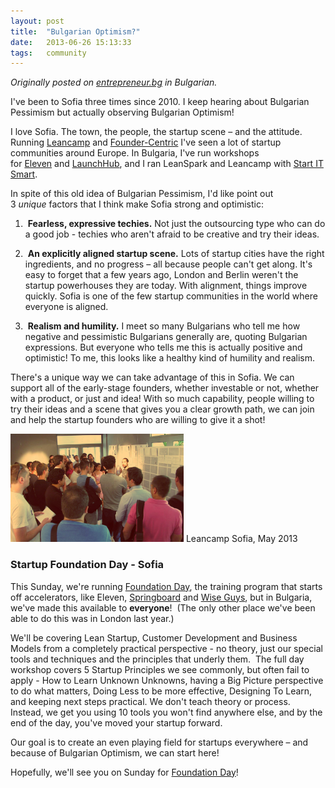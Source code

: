 ```yaml
---
layout: post
title:  "Bulgarian Optimism?"
date:   2013-06-26 15:13:33
tags:   community
---
```


<link href="http://www.entrepreneur.bg/4353/balgarski-optimizam/" rel="canonical" /> <em>Originally posted on <a href="http://www.entrepreneur.bg/4353/balgarski-optimizam/">entrepreneur.bg</a> in Bulgarian.</em>

I've been to Sofia three times since 2010. I keep hearing about Bulgarian Pessimism but actually observing Bulgarian Optimism!

I love Sofia. The town, the people, the startup scene – and the attitude. Running <a href="http://leancamp.co/" target="_blank">Leancamp</a> and <a href="http://www.foundercentric.com/practical-lean-startup-workshop/" target="_blank">Founder-Centric</a> I've seen a lot of startup communities around Europe. In Bulgaria, I've run workshops for <a href="http://eleven.bg/" target="_blank">Eleven</a> and <a href="http://launchub.com/" target="_blank">LaunchHub</a>, and I ran LeanSpark and Leancamp with <a href="http://www.startitsmart.com/" target="_blank">Start IT Smart</a>.

In spite of this old idea of Bulgarian Pessimism, I'd like point out 3 <i>unique</i> factors that I think make Sofia strong and optimistic:

1)  <strong>Fearless, expressive techies.</strong> Not just the outsourcing type who can do a good job - techies who aren't afraid to be creative and try their ideas.

2)  <strong>An explicitly aligned startup scene.</strong> Lots of startup cities have the right ingredients, and no progress – all because people can't get along. It's easy to forget that a few years ago, London and Berlin weren't the startup powerhouses they are today. With alignment, things improve quickly. Sofia is one of the few startup communities in the world where everyone is aligned.

3)  <strong>Realism and humility.</strong> I meet so many Bulgarians who tell me how negative and pessimistic Bulgarians generally are, quoting Bulgarian expressions. But everyone who tells me this is actually positive and optimistic! To me, this looks like a healthy kind of humility and realism.

There's a unique way we can take advantage of this in Sofia. We can support all of the early-stage founders, whether investable or not, whether with a product, or just and idea! With so much capability, people willing to try their ideas and a scene that gives you a clear growth path, we can join and help the startup founders who are willing to give it a shot!

<a href="/images/2013/06/leancamp-sofia.jpg"><img class=" wp-image-3882   " alt="Leancamp Sofia, May 2013" src="/images/2013/06/leancamp-sofia.jpg" width="277" height="173" /></a> 
Leancamp Sofia, May 2013

<h3>Startup Foundation Day - Sofia</h3>
This Sunday, we're running <a href="http://www.foundercentric.com/practical-lean-startup-workshop/" target="_blank">Foundation Day</a>, the training program that starts off accelerators, like Eleven, <a href="http://springboard.com/" target="_blank">Springboard</a> and <a href="http://startupwiseguys.com/" target="_blank">Wise Guys</a>, but in Bulgaria, we've made this available to <b>everyone</b>!  (The only other place we've been able to do this was in London last year.)

We'll be covering Lean Startup, Customer Development and Business Models from a completely practical perspective - no theory, just our special tools and techniques and the principles that underly them.  The full day workshop covers 5 Startup Principles we see commonly, but often fail to apply - How to Learn Unknown Unknowns, having a Big Picture perspective to do what matters, Doing Less to be more effective, Designing To Learn, and keeping next steps practical. We don't teach theory or process. Instead, we get you using 10 tools you won't find anywhere else, and by the end of the day, you've moved your startup forward.

Our goal is to create an even playing field for startups everywhere – and because of Bulgarian Optimism, we can start here!

Hopefully, we'll see you on Sunday for <a href="http://www.foundercentric.com/practical-lean-startup-workshop/" target="_blank">Foundation Day</a>!
